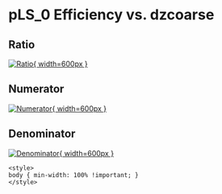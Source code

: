 # pLS_0 Efficiency vs. dzcoarse

## Ratio

[![Ratio](../mtv/var/pLS_0_eff_dzcoarse.png){ width=600px }](../mtv/var/pLS_0_eff_dzcoarse.pdf)

## Numerator

[![Numerator](../mtv/num/pLS_0_eff_dzcoarse_num.png){ width=600px }](../mtv/num/pLS_0_eff_dzcoarse_num.pdf)

## Denominator

[![Denominator](../mtv/den/pLS_0_eff_dzcoarse_den.png){ width=600px }](../mtv/den/pLS_0_eff_dzcoarse_den.pdf)


``` {=html}
<style>
body { min-width: 100% !important; }
</style>
```
